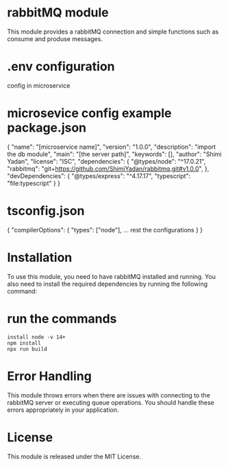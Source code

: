 # rabbitMQ module
This module provides a rabbitMQ connection and simple functions such as consume and produse messages.

# .env configuration
config in microservice

# microsevice config example package.json
{
  "name": "[microservice name]",
  "version": "1.0.0",
  "description": "import the db module",
  "main": "[the server path]",
  "keywords": [],
  "author": "Shimi Yadan",
  "license": "ISC",
  "dependencies": {
    "@types/node": "^17.0.21",
    "rabbitmq": "git+https://github.com/ShimiYadan/rabbitmq.git#v1.0.0",
  },
  "devDependencies": {
    "@types/express": "^4.17.17",
    "typescript": "file:typescript"
  }
}

# tsconfig.json
{
  "compilerOptions": {
    "types": ["node"],
    ... rest the configurations
  }
}

# Installation
To use this module, you need to have rabbitMQ installed and running. You also need to install the required dependencies by running the following command:

# run the commands
```
install node -v 14+
npm install
npx run build
```

# Error Handling
This module throws errors when there are issues with connecting to the rabbitMQ server or executing queue operations. You should handle these errors appropriately in your application.

# License
This module is released under the MIT License.


